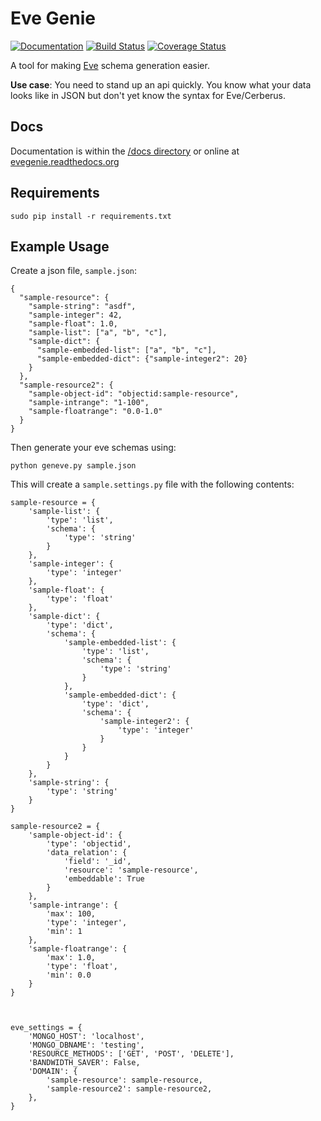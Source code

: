 # Eve Genie

[![Documentation](https://readthedocs.org/projects/evegenie/badge/?version=latest)](http://evegenie.readthedocs.org/en/latest/) [![Build Status](https://travis-ci.org/newmediadenver/evegenie.svg?branch=master)](https://travis-ci.org/newmediadenver/evegenie) [![Coverage Status](https://coveralls.io/repos/newmediadenver/evegenie/badge.svg?branch=master&service=github)](https://coveralls.io/github/newmediadenver/evegenie?branch=master)

A tool for making [Eve](http://python-eve.org) schema generation easier.

**Use case**: You need to stand up an api quickly. You know what your data looks like in JSON but don't yet know the syntax for Eve/Cerberus.

## Docs

Documentation is within the [/docs directory](/docs/index.md) or online at [evegenie.readthedocs.org](http://evegenie.readthedocs.org/en/latest/)

## Requirements

    sudo pip install -r requirements.txt

## Example Usage

Create a json file, `sample.json`:

    {
      "sample-resource": {
        "sample-string": "asdf",
        "sample-integer": 42,
        "sample-float": 1.0,
        "sample-list": ["a", "b", "c"],
        "sample-dict": {
          "sample-embedded-list": ["a", "b", "c"],
          "sample-embedded-dict": {"sample-integer2": 20}
        }
      },
      "sample-resource2": {
        "sample-object-id": "objectid:sample-resource",
        "sample-intrange": "1-100",
        "sample-floatrange": "0.0-1.0"
      }
    }

Then generate your eve schemas using:

    python geneve.py sample.json

This will create a `sample.settings.py` file with the following contents:

    sample-resource = {
        'sample-list': {
            'type': 'list',
            'schema': {
                'type': 'string'
            }
        },
        'sample-integer': {
            'type': 'integer'
        },
        'sample-float': {
            'type': 'float'
        },
        'sample-dict': {
            'type': 'dict',
            'schema': {
                'sample-embedded-list': {
                    'type': 'list',
                    'schema': {
                        'type': 'string'
                    }
                },
                'sample-embedded-dict': {
                    'type': 'dict',
                    'schema': {
                        'sample-integer2': {
                            'type': 'integer'
                        }
                    }
                }
            }
        },
        'sample-string': {
            'type': 'string'
        }
    }
    
    sample-resource2 = {
        'sample-object-id': {
            'type': 'objectid',
            'data_relation': {
                'field': '_id',
                'resource': 'sample-resource',
                'embeddable': True
            }
        },
        'sample-intrange': {
            'max': 100,
            'type': 'integer',
            'min': 1
        },
        'sample-floatrange': {
            'max': 1.0,
            'type': 'float',
            'min': 0.0
        }
    }
    
    
    
    eve_settings = {
        'MONGO_HOST': 'localhost',
        'MONGO_DBNAME': 'testing',
        'RESOURCE_METHODS': ['GET', 'POST', 'DELETE'],
        'BANDWIDTH_SAVER': False,
        'DOMAIN': {
            'sample-resource': sample-resource,
            'sample-resource2': sample-resource2,
        },
    }
